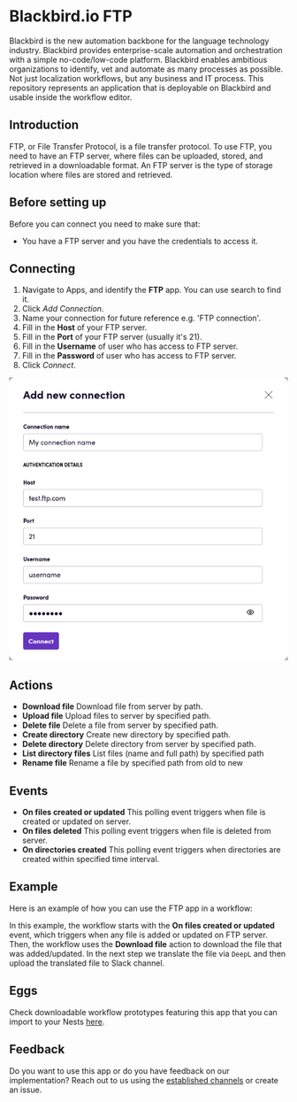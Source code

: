 # Blackbird.io FTP

Blackbird is the new automation backbone for the language technology industry. Blackbird provides enterprise-scale automation and orchestration with a simple no-code/low-code platform. Blackbird enables ambitious organizations to identify, vet and automate as many processes as possible. Not just localization workflows, but any business and IT process. This repository represents an application that is deployable on Blackbird and usable inside the workflow editor.

## Introduction

<!-- begin docs -->

FTP, or File Transfer Protocol, is a  file transfer protocol.
To use FTP, you need to have an FTP server, where files can be uploaded, stored, and retrieved in a downloadable format. An FTP server is the type of storage location where files are stored and retrieved.

## Before setting up

Before you can connect you need to make sure that:

- You have a FTP server and you have the credentials to access it.

## Connecting

1. Navigate to Apps, and identify the **FTP** app. You can use search to find it.
2. Click _Add Connection_.
3. Name your connection for future reference e.g. 'FTP connection'.
4. Fill in the **Host** of your FTP server.
5. Fill in the **Port** of your FTP server (usually it's 21).
6. Fill in the **Username** of user who has access to FTP server.
7. Fill in the **Password** of user who has access to FTP server.
8. Click _Connect_.

![connection](images/README/connection.png)

## Actions

- **Download file** Download file from server by path.
- **Upload file** Upload files to server by specified path.
- **Delete file** Delete a file from server by specified path.
- **Create directory** Create new directory by specified path.
- **Delete directory** Delete directory from server by specified path.
- **List directory files** List files (name and full path) by specified path
- **Rename file** Rename a file by specified path from old to new

## Events

- **On files created or updated** This polling event triggers when file is created or updated on server.
- **On files deleted** This polling event triggers when file is deleted from server.
- **On directories created** This polling event triggers when directories are created within specified time interval.

## Example 

Here is an example of how you can use the FTP app in a workflow:

<!-- ![example](images/README/example.png) -->

In this example, the workflow starts with the **On files created or updated** event, which triggers when any file is added or updated on FTP server. Then, the workflow uses the **Download file** action to download the file that was added/updated. In the next step we translate the file via `DeepL` and then upload the translated file to Slack channel.

## Eggs

Check downloadable workflow prototypes featuring this app that you can import to your Nests [here](https://docs.blackbird.io/eggs/storage-to-mt/). 

## Feedback

Do you want to use this app or do you have feedback on our implementation? Reach out to us using the [established channels](https://www.blackbird.io/) or create an issue.

<!-- end docs -->
